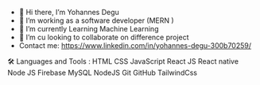 - 👋 Hi there, I’m Yohannes Degu
- 👀 I’m working as a software developer (MERN )
- 🌱 I’m currently Learning Machine Learning
- 💞️ I’m cu looking to collaborate on difference project
- Contact me: https://www.linkedin.com/in/yohannes-degu-300b70259/


🛠️ Languages and Tools :
HTML  CSS  JavaScript  React JS React native Node JS Firebase  MySQL  NodeJS  Git GitHub TailwindCss
<!---
Yohannes14/Yohannes14 is a ✨ special ✨ repository because its `README.md` (this file) appears on your GitHub profile.
You can click the Preview link to take a look at your changes.
--->
